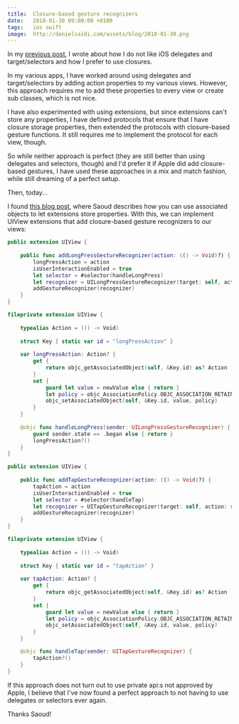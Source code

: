 ```yaml
---
title:  Closure-based gesture recognizers
date:   2018-01-30 09:00:00 +0100
tags:	ios swift
image:  http://danielsaidi.com/assets/blog/2018-01-30.png
---
```



In my [previous post](/blog/2018/01/19/ditching-rxswift), I wrote about how I do
not like iOS delegates and target/selectors and how I prefer to use closures.

In my various apps, I have worked around using delegates and target/selectors by
adding action properties to my various views. However, this approach requires me
to add these properties to every view or create sub classes, which is not nice.

I have also experimented with using extensions, but since extensions can't store
any properties, I have defined protocols that ensure that I have closure storage
properties, then extended the protocols with closure-based gesture functions. It
still requires me to implement the protocol for each view, though.

So while neither approach is perfect (they are still better than using delegates
and selectors, though) and I'd prefer it if Apple did add closure-based gestures,
I have used these approaches in a mix and match fashion, while still dreaming of
a perfect setup.

Then, today...

I found [this blog post](https://medium.com/@sdrzn/adding-gesture-recognizers-with-closures-instead-of-selectors-9fb3e09a8f0b),
where Saoud describes how you can use associated objects to let extensions store
properties. With this, we can implement UIView extensions that add closure-based
gesture recognizers to our views:

```swift
public extension UIView {
    
    public func addLongPressGestureRecognizer(action: (() -> Void)?) {
        longPressAction = action
        isUserInteractionEnabled = true
        let selector = #selector(handleLongPress)
        let recognizer = UILongPressGestureRecognizer(target: self, action: selector)
        addGestureRecognizer(recognizer)
    }
}

fileprivate extension UIView {
    
    typealias Action = (() -> Void)
    
    struct Key { static var id = "longPressAction" }
    
    var longPressAction: Action? {
        get {
            return objc_getAssociatedObject(self, &Key.id) as? Action
        }
        set {
            guard let value = newValue else { return }
            let policy = objc_AssociationPolicy.OBJC_ASSOCIATION_RETAIN
            objc_setAssociatedObject(self, &Key.id, value, policy)
        }
    }
    
    @objc func handleLongPress(sender: UILongPressGestureRecognizer) {
        guard sender.state == .began else { return }
        longPressAction?()
    }
}
```

```swift
public extension UIView {
    
    public func addTapGestureRecognizer(action: (() -> Void)?) {
        tapAction = action
        isUserInteractionEnabled = true
        let selector = #selector(handleTap)
        let recognizer = UITapGestureRecognizer(target: self, action: selector)
        addGestureRecognizer(recognizer)
    }
}

fileprivate extension UIView {
    
    typealias Action = (() -> Void)
    
    struct Key { static var id = "tapAction" }
    
    var tapAction: Action? {
        get {
            return objc_getAssociatedObject(self, &Key.id) as? Action
        }
        set {
            guard let value = newValue else { return }
            let policy = objc_AssociationPolicy.OBJC_ASSOCIATION_RETAIN
            objc_setAssociatedObject(self, &Key.id, value, policy)
        }
    }

    @objc func handleTap(sender: UITapGestureRecognizer) {
        tapAction?()
    }
}
```

If this approach does not turn out to use private api:s not approved by Apple, I
believe that I've now found a perfect approach to not having to use delegates or
selectors ever again.

Thanks Saoud!
